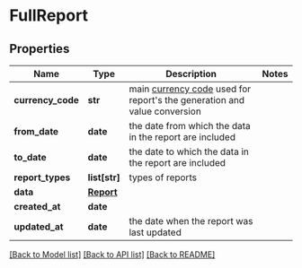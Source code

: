 # FullReport

## Properties
Name | Type | Description | Notes
------------ | ------------- | ------------- | -------------
**currency_code** | **str** | main [currency code](#currencies) used for report&#x27;s the generation and value conversion | 
**from_date** | **date** | the date from which the data in the report are included | 
**to_date** | **date** | the date to which the data in the report are included | 
**report_types** | **list[str]** | types of reports | 
**data** | [**Report**](Report.md) |  | 
**created_at** | **date** |  | 
**updated_at** | **date** | the date when the report was last updated | 

[[Back to Model list]](../README.md#documentation-for-models) [[Back to API list]](../README.md#documentation-for-api-endpoints) [[Back to README]](../README.md)

